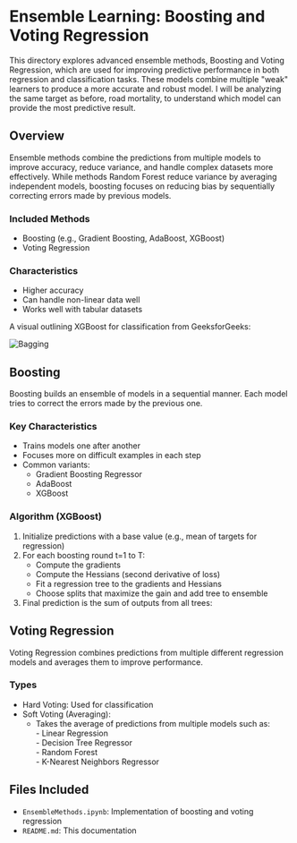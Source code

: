 # Ensemble Learning: Boosting and Voting Regression

This directory explores advanced ensemble methods, Boosting and Voting Regression, which are used for improving predictive performance in both regression and classification tasks. These models combine multiple "weak" learners to produce a more accurate and robust model. I will be analyzing the same target as before, road mortality, to understand which model can provide the most predictive result.

## Overview

Ensemble methods combine the predictions from multiple models to improve accuracy, reduce variance, and handle complex datasets more effectively. While methods Random Forest reduce variance by averaging independent models, boosting focuses on reducing bias by sequentially correcting errors made by previous models.

### Included Methods

- Boosting (e.g., Gradient Boosting, AdaBoost, XGBoost)
- Voting Regression

### Characteristics

- Higher accuracy
- Can handle non-linear data well
- Works well with tabular datasets

A visual outlining XGBoost for classification from GeeksforGeeks:

![Bagging](https://github.com/user-attachments/assets/a1c0892b-0f75-46a7-bb3e-77307cde8375)

## Boosting

Boosting builds an ensemble of models in a sequential manner. Each model tries to correct the errors made by the previous one.

### Key Characteristics

- Trains models one after another
- Focuses more on difficult examples in each step
- Common variants:
  - Gradient Boosting Regressor
  - AdaBoost
  - XGBoost

### Algorithm (XGBoost)

1. Initialize predictions with a base value (e.g., mean of targets for regression)
2. For each boosting round t=1 to T:
    - Compute the gradients
    - Compute the Hessians (second derivative of loss)
    - Fit a regression tree to the gradients and Hessians
    - Choose splits that maximize the gain and add tree to ensemble
3. Final prediction is the sum of outputs from all trees:

## Voting Regression

Voting Regression combines predictions from multiple different regression models and averages them to improve performance.

### Types
- Hard Voting: Used for classification
- Soft Voting (Averaging):
  - Takes the average of predictions from multiple models such as:  
        - Linear Regression  
        - Decision Tree Regressor  
        - Random Forest  
        - K-Nearest Neighbors Regressor  

## Files Included

- `EnsembleMethods.ipynb`: Implementation of boosting and voting regression
- `README.md`: This documentation
